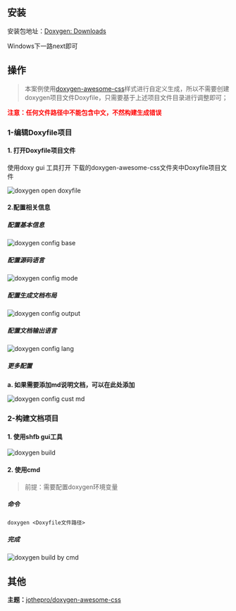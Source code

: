 ## 安装

安装包地址：[Doxygen: Downloads](https://www.doxygen.nl/download.html)

Windows下一路next即可



## 操作

> 本案例使用[doxygen-awesome-css](https://github.com/jothepro/doxygen-awesome-css)样式进行自定义生成，所以不需要创建doxygen项目文件Doxyfile，只需要基于上述项目文件目录进行调整即可；

<font color=red>**注意：任何文件路径中不能包含中文，不然构建生成错误**</font>



### 1-编辑Doxyfile项目

#### 1. 打开Doxyfile项目文件

 使用doxy gui 工具打开 下载的doxygen-awesome-css文件夹中Doxyfile项目文件

![doxygen open doxyfile](https://github.com/Memoyu/api-doc-generate/blob/main/.assets/doxygen%20open%20doxyfile.png)

#### 2.配置相关信息

##### 配置基本信息

![doxygen config base](https://github.com/Memoyu/api-doc-generate/blob/main/.assets/doxygen%20config%20base.png)

##### 配置源码语言

![doxygen config mode](https://github.com/Memoyu/api-doc-generate/blob/main/.assets/doxygen%20config%20mode.png)

##### 配置生成文档布局

![doxygen config output](https://github.com/Memoyu/api-doc-generate/blob/main/.assets/doxygen%20config%20output.png)

##### 配置文档输出语言

![doxygen config lang](https://github.com/Memoyu/api-doc-generate/blob/main/.assets/doxygen%20config%20lang.png)

##### 更多配置
**a. 如果需要添加md说明文档，可以在此处添加**

![doxygen config cust md](https://github.com/Memoyu/api-doc-generate/blob/main/.assets/doxygen%20config%20cust%20md.png)



### 2-构建文档项目

#### 1. 使用shfb gui工具

![doxygen build](https://github.com/Memoyu/api-doc-generate/blob/main/.assets/doxygen%20build.png)

#### 2. 使用cmd

> 前提：需要配置doxygen环境变量

##### 命令

```shell
doxygen <Doxyfile文件路径>
```

##### 完成

![doxygen build by cmd](https://github.com/Memoyu/api-doc-generate/blob/main/.assets/doxygen%20build%20by%20cmd.png)



## 其他

**主题：**[jothepro/doxygen-awesome-css](https://github.com/jothepro/doxygen-awesome-css)

